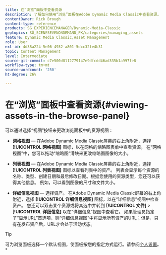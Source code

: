 ```yaml
---
title: 在“浏览”面板中查看资源
description: 了解如何使用“浏览”面板在Adobe Dynamic Media Classic中查看资源。
contentOwner: Rick Brough
content-type: reference
products: SG_EXPERIENCEMANAGER/Dynamic-Media-Classic
geptopics: SG_SCENESEVENONDEMAND_PK/categories/managing_assets
feature: Dynamic Media Classic,Asset Management
role: User
exl-id: 4d38a224-5e06-4932-a801-5dcc32fe4b31
topic: Content Management
level: Intermediate
source-git-commit: c7e500d8112779147e9dfcdd46ad335b1a997fe8
workflow-type: tm+mt
source-wordcount: '250'
ht-degree: 26%

---
```


# 在“浏览”面板中查看资源{#viewing-assets-in-the-browse-panel}

可以通过选择“视图”按钮来更改浏览面板中的资源视图：

* **网格视图**  — 在Adobe Dynamic Media Classic屏幕的右上角附近，选择 **[!UICONTROL 网格视图]** 图标，以在网格的缩略图表单中查看资源。 在“网格视图”中，您可以拖动“缩略图”滑块来更改缩略图图像的大小。

* **列表视图**  — 在Adobe Dynamic Media Classic屏幕的右上角附近，选择 **[!UICONTROL 列表视图]** 图标以查看列表中的资产。 列表会显示每个资源的名称、类型、创建日期和最后修改日期。根据您使用的资源类型，您还可以获得其他信息。 例如，可以看到图像的尺寸和文件大小。

* **详细信息视图**  — 选择资产。 在Adobe Dynamic Media Classic屏幕的右上角附近，选择 **[!UICONTROL 详细信息视图]** 图标，以在“详细信息”视图中检查资产。 您还可以双击某个资源或将其选中并转到 **[!UICONTROL 文件]** > **[!UICONTROL 详细信息]** 以在“详细信息”视图中查看它。 如果管理员指定了“显示URL”首选项，则“详细信息视图”中将显示所有资产的URL；但是，只有在发布资产后，URL才会处于活动状态。

>[!TIP]
>
>可为浏览面板选择一个默认视图，使面板按您的指定方式运行。请参阅[个人设置](personal-setup.md#personal_setup)。*
